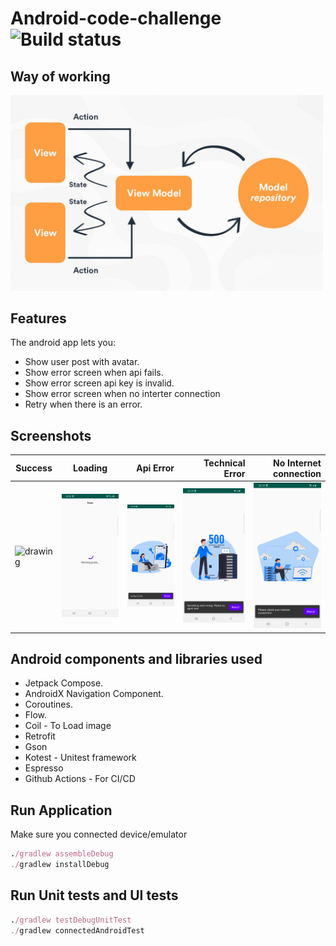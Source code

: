 # Android-code-challenge ![Build status](https://github.com/ksananth/League_Coding_Challenge/workflows/CI/badge.svg?branch=master)

## Way of working

<img src="screenshots/way.jpeg" alt="drawing" width="500" width="400"/>

## Features

The android app lets you:
- Show user post with avatar.
- Show error screen when api fails.
- Show error screen api key is invalid.
- Show error screen when no interter connection
- Retry when there is an error.

## Screenshots

| Success   |      Loading      |  Api Error | Technical Error | No Internet connection |
|----------|:-------------:|------:|------:|------:|
| <img src="screenshots/success.jpeg" alt="drawing" width="200"/> |  <img src="screenshots/loading.png" alt="drawing" width="200"/> | <img src="screenshots/api.png" alt="drawing" width="200"/> | <img src="screenshots/error.png" alt="drawing" width="200"/> | <img src="screenshots/internet.png" alt="drawing" width="200"/> |

## Android components and libraries used

- Jetpack Compose.
- AndroidX Navigation Component.
- Coroutines.
- Flow.
- Coil - To Load image
- Retrofit
- Gson
- Kotest - Unitest framework
- Espresso
- Github Actions - For CI/CD

## Run Application
Make sure you connected device/emulator

```ruby
./gradlew assembleDebug
./gradlew installDebug
```


## Run Unit tests and UI tests


```ruby
./gradlew testDebugUnitTest
./gradlew connectedAndroidTest
```




